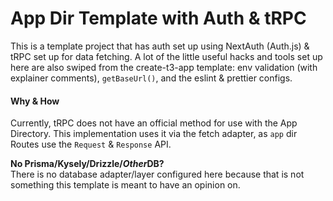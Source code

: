 # App Dir Template with Auth & tRPC

This is a template project that has auth set up using NextAuth (Auth.js) & tRPC set up for data fetching. A lot of the little useful hacks and tools set up here are also swiped from the create-t3-app template: env validation (with explainer comments), `getBaseUrl()`, and the eslint & prettier configs.

#### Why & How

Currently, tRPC does not have an official method for use with the App Directory. This implementation uses it via the fetch adapter, as `app` dir Routes use the `Request` & `Response` API.

**No Prisma/Kysely/Drizzle/*Other*DB?**  
There is no database adapter/layer configured here because that is not something this template is meant to have an opinion on.
